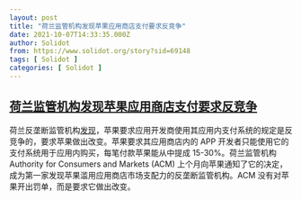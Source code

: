 ```yaml
---
layout: post
title: "荷兰监管机构发现苹果应用商店支付要求反竞争"
date: 2021-10-07T14:33:35.000Z
author: Solidot
from: https://www.solidot.org/story?sid=69148
tags: [ Solidot ]
categories: [ Solidot ]
---
```

<!--1633617215000-->
[荷兰监管机构发现苹果应用商店支付要求反竞争](https://www.solidot.org/story?sid=69148)
------

<div>
荷兰反垄断监管机构<a href="https://www.cnbc.com/2021/10/07/apple-app-store-payment-rules-anti-competitive-dutch-watchdog-finds.html">发现</a>，苹果要求应用开发商使用其应用内支付系统的规定是反竞争的，要求苹果做出改变。苹果要求其应用商店内的 APP 开发者只能使用它的支付系统用于应用内购买，每笔付款苹果能从中提成 15-30%。荷兰监管机构 Authority for Consumers and Markets (ACM) 上个月向苹果通知了它的决定，成为第一家发现苹果滥用应用商店市场支配力的反垄断监管机构。ACM 没有对苹果开出罚单，而是要求它做出改变。
</div>
